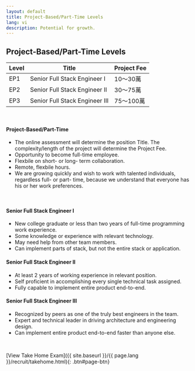 ```yaml
---
layout: default
title: Project-Based/Part-Time Levels
lang: vi
description: Potential for growth.
---
```


## Project-Based/Part-Time Levels

| Level | Title | Project Fee |
| --- | --- | --- |
| EP1 | Senior Full Stack Engineer I | 10～30萬 |
| EP2 | Senior Full Stack Engineer II | 30～75萬 |
| EP3 | Senior Full Stack Engineer III | 75～100萬 |

<br>

#### Project-Based/Part-Time
* The online assessment will determine the position Title. The complexity/length of the project will determine the Project Fee.
* Opportunity to become full-time employee.
* Flexbile on short- or long- term collaboration.
* Remote, flexbile hours.
* We are growing quickly and wish to work with talented individuals, regardless full- or part- time, because we understand that everyone has his or her work preferences. 

<br>

#### Senior Full Stack Engineer I
* New college graduate or less than two years of full-time programming work experience.
* Some knowledge or experience with relevant technology.
* May need help from other team members.
* Can implement parts of stack, but not the entire stack or application.

#### Senior Full Stack Engineer II
* At least 2 years of working experience in relevant position.
* Self proficient in accomplishing every single technical task assigned.
* Fully capable to implement entire product end-to-end.

#### Senior Full Stack Engineer III
* Recognized by peers as one of the truly best engineers in the team.
* Expert and technical leader in driving architecture and engineering design.
* Can implement entire product end-to-end faster than anyone else.

<br>

[View Take Home Exam]({{ site.baseurl }}/{{ page.lang }}/recruit/takehome.html){: .btn#page-btn}

<br>